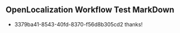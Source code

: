 ## OpenLocalization Workflow Test MarkDown
* 3379ba41-8543-40fd-8370-f56d8b305cd2 
thanks!<!--HONumber=Mar16_HO2-->
